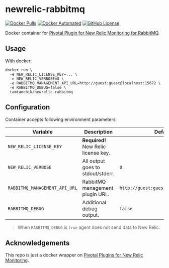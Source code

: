 # newrelic-rabbitmq

[![Docker Pulls](https://img.shields.io/docker/pulls/tamtamchik/newrelic-rabbitmq.svg?style=flat-square)](https://hub.docker.com/r/tamtamchik/newrelic-rabbitmq/)
[![Docker Automated](https://img.shields.io/docker/automated/jrottenberg/ffmpeg.svg?style=flat-square)](https://hub.docker.com/r/tamtamchik/newrelic-rabbitmq/)
[![GitHub License](https://img.shields.io/badge/license-MIT-blue.svg?style=flat-square)](https://raw.githubusercontent.com/tamtamchik/newrelic-rabbitmq-docker/master/LICENSE)

Docker container for [Pivotal Plugin for New Relic Monitoring for RabbitMQ](https://github.com/pivotalsoftware/newrelic_pivotal_agent).

## Usage

With docker:
```
docker run \
  -e NEW_RELIC_LICENSE_KEY=... \
  -e NEW_RELIC_VERBOSE=0 \
  -e RABBITMQ_MANAGEMENT_API_URL=http://guest:guest@localhost:15672 \
  -e RABBITMQ_DEBUG=false \
  tamtamchik/newrelic-rabbitmq
```

## Configuration

Container accepts following environment parameters:

Variable | Description | Default
---------|-------------|---------
`NEW_RELIC_LICENSE_KEY` | **Required!** New Relic license key. |
`NEW_RELIC_VERBOSE` | All output goes to stdout/stderr. | `0`
`RABBITMQ_MANAGEMENT_API_URL` | RabbitMQ management plugin URL. | `http://guest:guest@localhost:15672`
`RABBITMQ_DEBUG` | Additional debug output. | `false`

> When `RABBITMQ_DEBUG` is `true` agent does not send data to New Relic.

## Acknowledgements

This repo is just a docker wrapper on [Pivotal Plugins for New Relic Monitoring](https://github.com/pivotalsoftware/newrelic_pivotal_agent).
